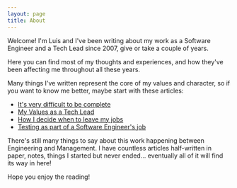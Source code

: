 ```yaml
---
layout: page
title: About
---
```


Welcome! I'm Luis and I've been writing about my work as a Software Engineer and a Tech Lead since 2007, give or take a couple of years.

Here you can find most of my thoughts and experiences, and how they've been affecting me throughout all these years.

Many things I've written represent the core of my values and character, so if you want to know me better, maybe start with these articles:
-   [It\'s very difficult to be complete]
-   [My Values as a Tech Lead]
-   [How I decide when to leave my jobs]
-   [Testing as part of a Software Engineer\'s job]

  [It\'s very difficult to be complete]: http://luisonthekeyboard.com/2017/11/07/the-balance-you-must-strike-as-a-tech-lead/
  [My Values as a Tech Lead]: http://luisonthekeyboard.com/2017/08/17/my-values-roughly/
  [How I decide when to leave my jobs]: http://luisonthekeyboard.com/2014/12/29/when-should-you-leave-your-job/
  [Testing as part of a Software Engineer\'s job]: http://luisonthekeyboard.com/2011/03/28/so-what-do-you-think-about-testing/

There's still many things to say about this work happening between Engineering and Management. I have countless articles half-written in paper, notes, things I started but never ended... eventually all of it will find its way in here!

Hope you enjoy the reading!